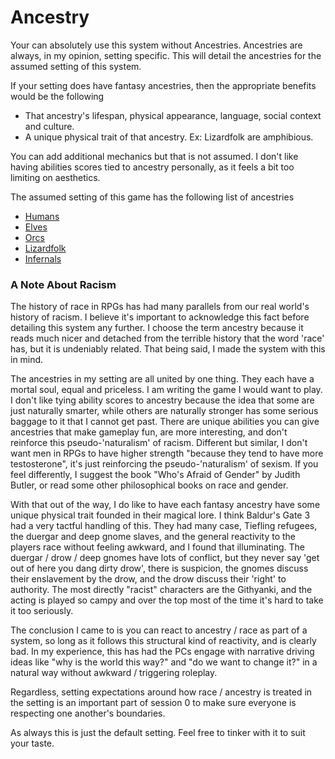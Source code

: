 # Ancestry

Your can absolutely use this system without Ancestries. Ancestries are always, in my opinion, setting specific. This will detail the ancestries for the assumed setting of this system.

If your setting does have fantasy ancestries, then the appropriate benefits would be the following

- That ancestry's lifespan, physical appearance, language, social context and culture.
- A unique physical trait of that ancestry. Ex: Lizardfolk are amphibious.

You can add additional mechanics but that is not assumed. I don't like having abilities scores tied to ancestry personally, as it feels a bit too limiting on aesthetics.

The assumed setting of this game has the following list of ancestries

- [Humans](Humans.md)
- [Elves](Elves.md)
- [Orcs](Orcs.md)
- [Lizardfolk](Lizardfolk.md)
- [Infernals](Infernals.md)

### A Note About Racism
The history of race in RPGs has had many parallels from our real world's history of racism. I believe it's important to acknowledge this fact before detailing this system any further. I choose the term ancestry because it reads much nicer and detached from the terrible history that the word 'race' has, but it is undeniably related. That being said, I made the system with this in mind.

The ancestries in my setting are all united by one thing. They each have a mortal soul, equal and priceless. I am writing the game I would want to play. I don't like tying ability scores to ancestry because the idea that some are just naturally smarter, while others are naturally stronger has some serious baggage to it that I cannot get past. There are unique abilities you can give ancestries that make gameplay fun, are more interesting, and don't reinforce this pseudo-'naturalism' of racism. Different but similar, I don't want men in RPGs to have higher strength "because they tend to have more testosterone", it's just reinforcing the pseudo-'naturalism' of sexism. If you feel differently, I suggest the book "Who's Afraid of Gender" by Judith Butler, or read some other philosophical books on race and gender.

With that out of the way, I do like to have each fantasy ancestry have some unique physical trait founded in their magical lore. I think Baldur's Gate 3 had a very tactful handling of this. They had many case, Tiefling refugees, the duergar and deep gnome slaves, and the general reactivity to the players race without feeling awkward, and I found that illuminating. The duergar / drow / deep gnomes have lots of conflict, but they never say 'get out of here you dang dirty drow', there is suspicion, the gnomes discuss their enslavement by the drow, and the drow discuss their 'right' to authority. The most directly "racist" characters are the Githyanki, and the acting is played so campy and over the top most of the time it's hard to take it too seriously.

The conclusion I came to is you can react to ancestry / race as part of a system, so long as it follows this structural kind of reactivity, and is clearly bad. In my experience, this has had the PCs engage with narrative driving ideas like "why is the world this way?" and "do we want to change it?" in a natural way without awkward / triggering roleplay. 

Regardless, setting expectations around how race / ancestry is treated in the setting is an important part of session 0 to make sure everyone is respecting one another's boundaries.

As always this is just the default setting. Feel free to tinker with it to suit your taste.